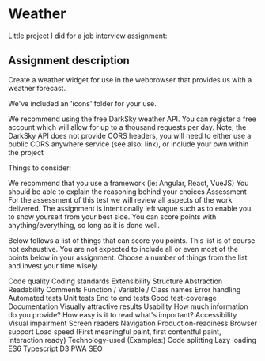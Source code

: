 # Weather

Little project I did for a job interview assignment:


## Assignment description

Create a weather widget for use in the webbrowser that provides us with a weather forecast.

We've included an 'icons' folder for your use.

We recommend using the free DarkSky weather API. You can register a free account which will allow for up to a thousand requests per day. Note; the DarkSky API does not provide CORS headers, you will need to either use a public CORS anywhere service (see also: link), or include your own within the project

Things to consider:

We recommend that you use a framework (ie: Angular, React, VueJS)
You should be able to explain the reasoning behind your choices
Assessment
For the assessment of this test we will review all aspects of the work delivered. The assignment is intentionally left vague such as to enable you to show yourself from your best side. You can score points with anything/everything, so long as it is done well.

Below follows a list of things that can score you points. This list is of course not exhaustive. You are not expected to include all or even most of the points below in your assignment. Choose a number of things from the list and invest your time wisely.

Code quality
Coding standards
Extensibility
Structure
Abstraction
Readability
Comments
Function / Variable / Class names
Error handling
Automated tests
Unit tests
End to end tests
Good test-coverage
Documentation
Visually attractive results
Usability
How much information do you provide?
How easy is it to read what's important?
Accessibility
Visual impairment
Screen readers
Navigation
Production-readiness
Browser support
Load speed (First meaningful paint, first contentful paint, interaction ready)
Technology-used (Examples:)
Code splitting
Lazy loading
ES6
Typescript
D3
PWA
SEO